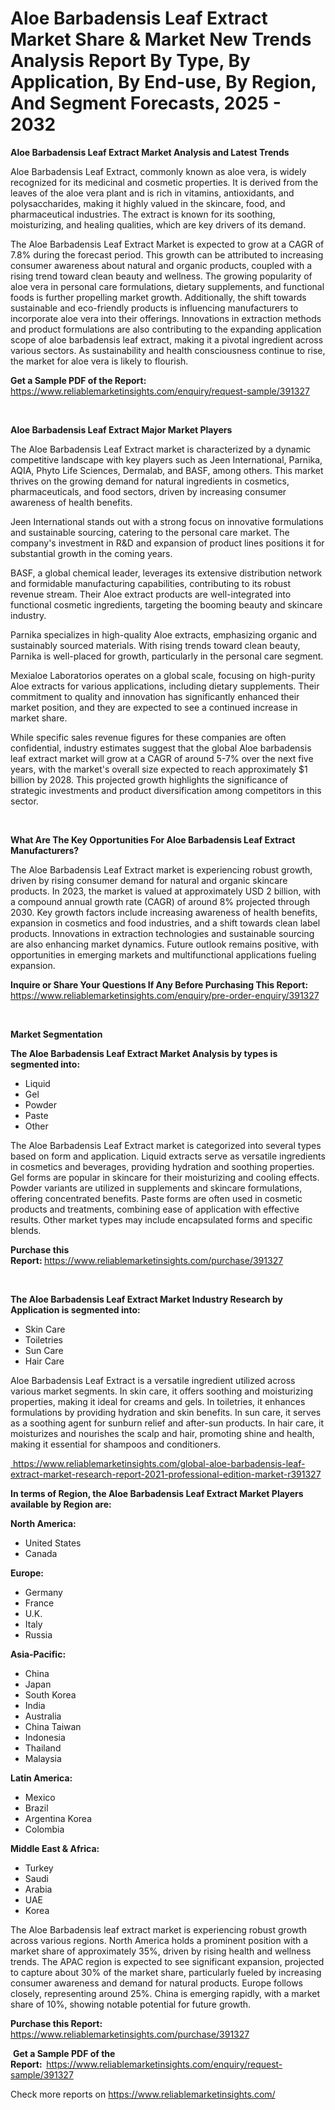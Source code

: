 <p><h1>Aloe Barbadensis Leaf Extract Market Share & Market New Trends Analysis Report By Type, By Application, By End-use, By Region, And Segment Forecasts, 2025 - 2032</h1></p><p><strong>Aloe Barbadensis Leaf Extract Market Analysis and Latest Trends</strong></p>
<p><p>Aloe Barbadensis Leaf Extract, commonly known as aloe vera, is widely recognized for its medicinal and cosmetic properties. It is derived from the leaves of the aloe vera plant and is rich in vitamins, antioxidants, and polysaccharides, making it highly valued in the skincare, food, and pharmaceutical industries. The extract is known for its soothing, moisturizing, and healing qualities, which are key drivers of its demand.</p><p>The Aloe Barbadensis Leaf Extract Market is expected to grow at a CAGR of 7.8% during the forecast period. This growth can be attributed to increasing consumer awareness about natural and organic products, coupled with a rising trend toward clean beauty and wellness. The growing popularity of aloe vera in personal care formulations, dietary supplements, and functional foods is further propelling market growth. Additionally, the shift towards sustainable and eco-friendly products is influencing manufacturers to incorporate aloe vera into their offerings. Innovations in extraction methods and product formulations are also contributing to the expanding application scope of aloe barbadensis leaf extract, making it a pivotal ingredient across various sectors. As sustainability and health consciousness continue to rise, the market for aloe vera is likely to flourish.</p></p>
<p><strong>Get a Sample PDF of the Report:&nbsp;</strong> <a href="https://www.reliablemarketinsights.com/enquiry/request-sample/391327?utm_campaign=2280&utm_medium=2&utm_source=Github&utm_content=ia&utm_term=29032025&utm_id=aloe-barbadensis-leaf-extract">https://www.reliablemarketinsights.com/enquiry/request-sample/391327</a></p>
<p>&nbsp;</p>
<p><strong>Aloe Barbadensis Leaf Extract Major Market Players</strong></p>
<p><p>The Aloe Barbadensis Leaf Extract market is characterized by a dynamic competitive landscape with key players such as Jeen International, Parnika, AQIA, Phyto Life Sciences, Dermalab, and BASF, among others. This market thrives on the growing demand for natural ingredients in cosmetics, pharmaceuticals, and food sectors, driven by increasing consumer awareness of health benefits.</p><p>Jeen International stands out with a strong focus on innovative formulations and sustainable sourcing, catering to the personal care market. The company's investment in R&D and expansion of product lines positions it for substantial growth in the coming years.</p><p>BASF, a global chemical leader, leverages its extensive distribution network and formidable manufacturing capabilities, contributing to its robust revenue stream. Their Aloe extract products are well-integrated into functional cosmetic ingredients, targeting the booming beauty and skincare industry.</p><p>Parnika specializes in high-quality Aloe extracts, emphasizing organic and sustainably sourced materials. With rising trends toward clean beauty, Parnika is well-placed for growth, particularly in the personal care segment.</p><p>Mexialoe Laboratorios operates on a global scale, focusing on high-purity Aloe extracts for various applications, including dietary supplements. Their commitment to quality and innovation has significantly enhanced their market position, and they are expected to see a continued increase in market share.</p><p>While specific sales revenue figures for these companies are often confidential, industry estimates suggest that the global Aloe barbadensis leaf extract market will grow at a CAGR of around 5-7% over the next five years, with the market's overall size expected to reach approximately $1 billion by 2028. This projected growth highlights the significance of strategic investments and product diversification among competitors in this sector.</p></p>
<p>&nbsp;</p>
<p><strong>What Are The Key Opportunities For Aloe Barbadensis Leaf Extract Manufacturers?</strong></p>
<p><p>The Aloe Barbadensis Leaf Extract market is experiencing robust growth, driven by rising consumer demand for natural and organic skincare products. In 2023, the market is valued at approximately USD 2 billion, with a compound annual growth rate (CAGR) of around 8% projected through 2030. Key growth factors include increasing awareness of health benefits, expansion in cosmetics and food industries, and a shift towards clean label products. Innovations in extraction technologies and sustainable sourcing are also enhancing market dynamics. Future outlook remains positive, with opportunities in emerging markets and multifunctional applications fueling expansion.</p></p>
<p><strong>Inquire or Share Your Questions If Any Before Purchasing This Report:</strong> <a href="https://www.reliablemarketinsights.com/enquiry/pre-order-enquiry/391327?utm_campaign=2280&utm_medium=2&utm_source=Github&utm_content=ia&utm_term=29032025&utm_id=aloe-barbadensis-leaf-extract">https://www.reliablemarketinsights.com/enquiry/pre-order-enquiry/391327</a></p>
<p>&nbsp;</p>
<p><strong>Market Segmentation</strong></p>
<p><strong>The Aloe Barbadensis Leaf Extract Market Analysis by types is segmented into:</strong></p>
<p><ul><li>Liquid</li><li>Gel</li><li>Powder</li><li>Paste</li><li>Other</li></ul></p>
<p><p>The Aloe Barbadensis Leaf Extract market is categorized into several types based on form and application. Liquid extracts serve as versatile ingredients in cosmetics and beverages, providing hydration and soothing properties. Gel forms are popular in skincare for their moisturizing and cooling effects. Powder variants are utilized in supplements and skincare formulations, offering concentrated benefits. Paste forms are often used in cosmetic products and treatments, combining ease of application with effective results. Other market types may include encapsulated forms and specific blends.</p></p>
<p><strong>Purchase this Report:&nbsp;</strong><a href="https://www.reliablemarketinsights.com/purchase/391327?utm_campaign=2280&utm_medium=2&utm_source=Github&utm_content=ia&utm_term=29032025&utm_id=aloe-barbadensis-leaf-extract">https://www.reliablemarketinsights.com/purchase/391327</a></p>
<p>&nbsp;</p>
<p><strong>The Aloe Barbadensis Leaf Extract Market Industry Research by Application is segmented into:</strong></p>
<p><ul><li>Skin Care</li><li>Toiletries</li><li>Sun Care</li><li>Hair Care</li></ul></p>
<p><p>Aloe Barbadensis Leaf Extract is a versatile ingredient utilized across various market segments. In skin care, it offers soothing and moisturizing properties, making it ideal for creams and gels. In toiletries, it enhances formulations by providing hydration and skin benefits. In sun care, it serves as a soothing agent for sunburn relief and after-sun products. In hair care, it moisturizes and nourishes the scalp and hair, promoting shine and health, making it essential for shampoos and conditioners.</p></p>
<p><a href="https://www.reliablemarketinsights.com/global-aloe-barbadensis-leaf-extract-market-research-report-2021-professional-edition-market-r391327?utm_campaign=2280&utm_medium=2&utm_source=Github&utm_content=ia&utm_term=29032025&utm_id=aloe-barbadensis-leaf-extract">&nbsp;https://www.reliablemarketinsights.com/global-aloe-barbadensis-leaf-extract-market-research-report-2021-professional-edition-market-r391327</a></p>
<p><strong>In terms of Region, the Aloe Barbadensis Leaf Extract Market Players available by Region are:</strong></p>
<p>
    <p> <strong> North America: </strong>
        <ul>
            <li>United States</li>
            <li>Canada</li>
        </ul>
        </p> 
    <p> <strong> Europe: </strong>
        <ul>
            <li>Germany</li>
            <li>France</li>
            <li>U.K.</li>
            <li>Italy</li>
            <li>Russia</li>
        </ul>
        </p> 
    <p> <strong> Asia-Pacific: </strong>
        <ul>
            <li>China</li>
            <li>Japan</li>
            <li>South Korea</li>
            <li>India</li>
            <li>Australia</li>
            <li>China Taiwan</li>
            <li>Indonesia</li>
            <li>Thailand</li>
            <li>Malaysia</li>
        </ul>
        </p> 
    <p> <strong> Latin America: </strong>
        <ul>
            <li>Mexico</li>
            <li>Brazil</li>
            <li>Argentina Korea</li>
            <li>Colombia</li>
        </ul>
        </p> 
    <p> <strong> Middle East & Africa: </strong>
        <ul>
            <li>Turkey</li>
            <li>Saudi</li>
            <li>Arabia</li>
            <li>UAE</li>
            <li>Korea</li>
        </ul>
    </p>
    </p>
<p><p>The Aloe Barbadensis leaf extract market is experiencing robust growth across various regions. North America holds a prominent position with a market share of approximately 35%, driven by rising health and wellness trends. The APAC region is expected to see significant expansion, projected to capture about 30% of the market share, particularly fueled by increasing consumer awareness and demand for natural products. Europe follows closely, representing around 25%. China is emerging rapidly, with a market share of 10%, showing notable potential for future growth.</p></p>
<p><strong>Purchase this Report: </strong><a href="https://www.reliablemarketinsights.com/purchase/391327?utm_campaign=2280&utm_medium=2&utm_source=Github&utm_content=ia&utm_term=29032025&utm_id=aloe-barbadensis-leaf-extract">https://www.reliablemarketinsights.com/purchase/391327</a></p>
<p>&nbsp;<strong>Get a Sample PDF of the Report:&nbsp;&nbsp;</strong><a href="https://www.reliablemarketinsights.com/enquiry/request-sample/391327?utm_campaign=2280&utm_medium=2&utm_source=Github&utm_content=ia&utm_term=29032025&utm_id=aloe-barbadensis-leaf-extract">https://www.reliablemarketinsights.com/enquiry/request-sample/391327</a></p>
<p><strong></strong></p>
<p>Check more reports on <a href="https://www.reliablemarketinsights.com/?utm_campaign=2280&utm_medium=2&utm_source=Github&utm_content=ia&utm_term=29032025&utm_id=aloe-barbadensis-leaf-extract">https://www.reliablemarketinsights.com/</a></p>